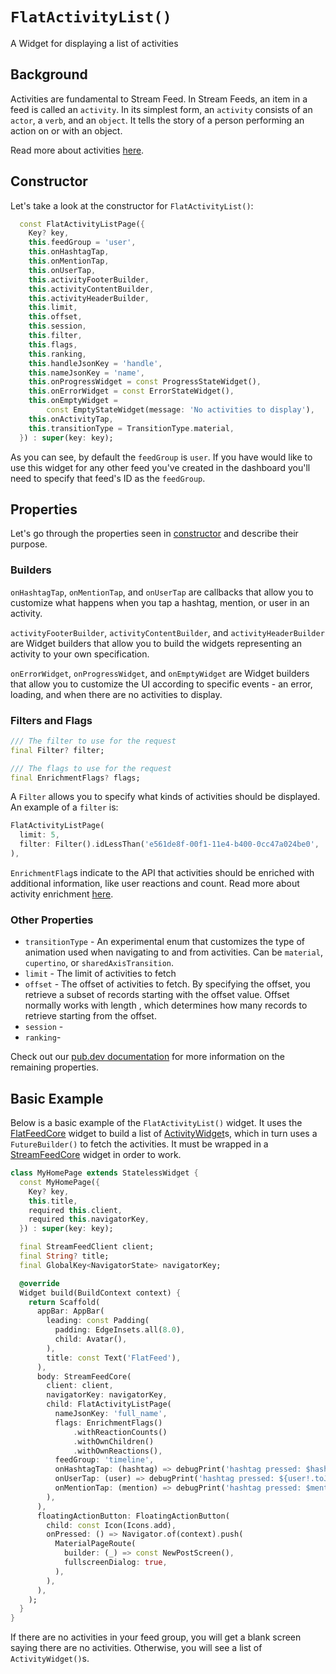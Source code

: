 # `FlatActivityList()`

A Widget for displaying a list of activities

## Background

Activities are fundamental to Stream Feed. In Stream Feeds, an item in a feed is called an `activity`. In its simplest form, an `activity` consists of an `actor`, a `verb`, and an `object`. It tells the story of a person performing an action on or with an object.

Read more about activities [here]().

## Constructor

Let's take a look at the constructor for `FlatActivityList()`:
```dart
  const FlatActivityListPage({
    Key? key,
    this.feedGroup = 'user',
    this.onHashtagTap,
    this.onMentionTap,
    this.onUserTap,
    this.activityFooterBuilder,
    this.activityContentBuilder,
    this.activityHeaderBuilder,
    this.limit,
    this.offset,
    this.session,
    this.filter,
    this.flags,
    this.ranking,
    this.handleJsonKey = 'handle',
    this.nameJsonKey = 'name',
    this.onProgressWidget = const ProgressStateWidget(),
    this.onErrorWidget = const ErrorStateWidget(),
    this.onEmptyWidget =
        const EmptyStateWidget(message: 'No activities to display'),
    this.onActivityTap,
    this.transitionType = TransitionType.material,
  }) : super(key: key);
```

As you can see, by default the `feedGroup` is `user`. If you have would like to use this widget for any other feed you've created in the dashboard you'll need to specify that feed's ID as the `feedGroup`.

## Properties

Let's go through the properties seen in [constructor](#constructor) and describe their purpose.

### Builders

`onHashtagTap`, `onMentionTap`, and `onUserTap` are callbacks that allow you to customize what happens when you tap a hashtag, mention, or user in an activity. 

`activityFooterBuilder`, `activityContentBuilder`, and `activityHeaderBuilder` are Widget builders that allow you to build the widgets representing an activity to your own specification.

`onErrorWidget`, `onProgressWidget`, and `onEmptyWidget` are Widget builders that allow you to customize the UI according to specific events - an error, loading, and when there are no activities to display.

### Filters and Flags

```dart
/// The filter to use for the request
final Filter? filter;

/// The flags to use for the request
final EnrichmentFlags? flags;
```

A `Filter` allows you to specify what kinds of activities should be displayed. An example of a `filter` is:

```dart
FlatActivityListPage(
  limit: 5,
  filter: Filter().idLessThan('e561de8f-00f1-11e4-b400-0cc47a024be0',
),
```

`EnrichmentFlag`s indicate to the API that activities should be enriched with additional information, like user reactions and count. Read more about activity enrichment [here](https://getstream.io/activity-feeds/docs/flutter-dart/enrichment/).

### Other Properties

* `transitionType` - An experimental enum that customizes the type of animation used when navigating to and from activities. Can be `material`, `cupertino`, or `sharedAxisTransition`.
* `limit` - The limit of activities to fetch
* `offset` - The offset of activities to fetch. By specifying the offset, you retrieve a subset of records starting with the offset value. Offset normally works with length , which determines how many records to retrieve starting from the offset.
* `session` - <!--TODO: session -->
* `ranking`- <!--TODO: ranking -->

Check out our [pub.dev documentation]() for more information on the remaining properties.

## Basic Example

Below is a basic example of the `FlatActivityList()` widget. It uses the [FlatFeedCore]() widget to build a list of [ActivityWidget]()s, which in turn uses a `FutureBuilder()` to fetch the activities. It must be wrapped in a [StreamFeedCore]() widget in order to work.

```dart
class MyHomePage extends StatelessWidget {
  const MyHomePage({
    Key? key,
    this.title,
    required this.client,
    required this.navigatorKey,
  }) : super(key: key);

  final StreamFeedClient client;
  final String? title;
  final GlobalKey<NavigatorState> navigatorKey;

  @override
  Widget build(BuildContext context) {
    return Scaffold(
      appBar: AppBar(
        leading: const Padding(
          padding: EdgeInsets.all(8.0),
          child: Avatar(),
        ),
        title: const Text('FlatFeed'),
      ),
      body: StreamFeedCore(
        client: client,
        navigatorKey: navigatorKey,
        child: FlatActivityListPage(
          nameJsonKey: 'full_name',
          flags: EnrichmentFlags()
              .withReactionCounts()
              .withOwnChildren()
              .withOwnReactions(),
          feedGroup: 'timeline',
          onHashtagTap: (hashtag) => debugPrint('hashtag pressed: $hashtag'),
          onUserTap: (user) => debugPrint('hashtag pressed: ${user!.toJson()}'),
          onMentionTap: (mention) => debugPrint('hashtag pressed: $mention'),
        ),
      ),
      floatingActionButton: FloatingActionButton(
        child: const Icon(Icons.add),
        onPressed: () => Navigator.of(context).push(
          MaterialPageRoute(
            builder: (_) => const NewPostScreen(),
            fullscreenDialog: true,
          ),
        ),
      ),
    );
  }
}
```

If there are no activities in your feed group, you will get a blank screen saying there are no activities. Otherwise, you will see a list of `ActivityWidget()`s.